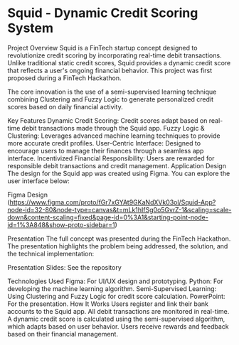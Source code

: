 # Squid - Dynamic Credit Scoring System
Project Overview
Squid is a FinTech startup concept designed to revolutionize credit scoring by incorporating real-time debit transactions. Unlike traditional static credit scores, Squid provides a dynamic credit score that reflects a user's ongoing financial behavior. This project was first proposed during a FinTech Hackathon.

The core innovation is the use of a semi-supervised learning technique combining Clustering and Fuzzy Logic to generate personalized credit scores based on daily financial activity.

Key Features
Dynamic Credit Scoring: Credit scores adapt based on real-time debit transactions made through the Squid app.
Fuzzy Logic & Clustering: Leverages advanced machine learning techniques to provide more accurate credit profiles.
User-Centric Interface: Designed to encourage users to manage their finances through a seamless app interface.
Incentivized Financial Responsibility: Users are rewarded for responsible debit transactions and credit management.
Application Design
The design for the Squid app was created using Figma. You can explore the user interface below:

Figma Design (https://www.figma.com/proto/fGr7xGYAt9GKaNdXVk03ol/Squid-App?node-id=32-80&node-type=canvas&t=mLk1hIfSg0o5GvrZ-1&scaling=scale-down&content-scaling=fixed&page-id=0%3A1&starting-point-node-id=1%3A848&show-proto-sidebar=1)

Presentation
The full concept was presented during the FinTech Hackathon. The presentation highlights the problem being addressed, the solution, and the technical implementation:

Presentation Slides: See the repository

Technologies Used
Figma: For UI/UX design and prototyping.
Python: For developing the machine learning algorithm.
Semi-Supervised Learning: Using Clustering and Fuzzy Logic for credit score calculation.
PowerPoint: For the presentation.
How It Works
Users register and link their bank accounts to the Squid app.
All debit transactions are monitored in real-time.
A dynamic credit score is calculated using the semi-supervised algorithm, which adapts based on user behavior.
Users receive rewards and feedback based on their financial management.


